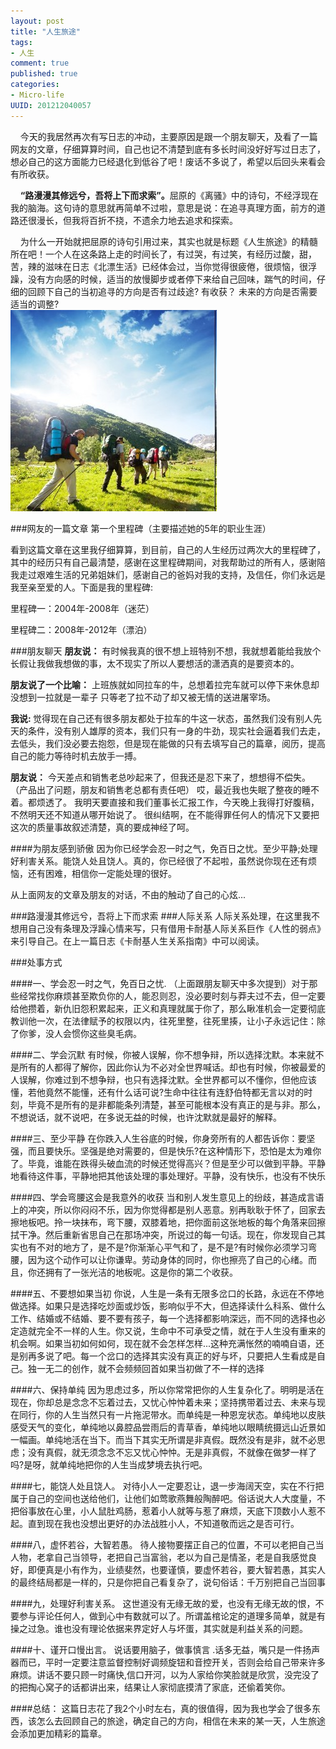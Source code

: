 ```yaml
---
layout: post
title: "人生旅途"
tags: 
- 人生
comment: true
published: true
categories:
- Micro-life
UUID: 201212040057
---
```


&nbsp;&nbsp;&nbsp;&nbsp;今天的我居然再次有写日志的冲动，主要原因是跟一个朋友聊天，及看了一篇网友的文章，仔细算算时间，自己也记不清楚到底有多长时间没好好写过日志了，想必自己的这方面能力已经退化到低谷了吧！废话不多说了，希望以后回头来看会有所收获。

&nbsp;&nbsp;&nbsp;&nbsp;<strong>“路漫漫其修远兮，吾将上下而求索”。</strong>屈原的《离骚》中的诗句，不经浮现在我的脑海。这句诗的意思就再简单不过啦，意思是说：在追寻真理方面，前方的道路还很漫长，但我将百折不挠，不遗余力地去追求和探索。

&nbsp;&nbsp;&nbsp;&nbsp;为什么一开始就把屈原的诗句引用过来，其实也就是标题《人生旅途》的精髓所在吧！一个人在这条路上走的时间长了，有过哭，有过笑，有经历过酸，甜，苦，辣的滋味在日志《北漂生活》已经体会过，当你觉得很疲倦，很烦恼，很浮躁，没有方向感的时候，适当的放慢脚步或者停下来给自己回味，踹气的时间，仔细的回顾下自己的当初追寻的方向是否有过歧途? 有收获？ 未来的方向是否需要适当的调整?   
<a href="{{site.url}}/media/pub/life/pub/hope.jpg" alt="旅游">
<img src="/media/pub/life/pub/hope.jpg" alt="旅游" class="img-right" width="330px" /> 
</a>

###网友的一篇文章
第一个里程碑（主要描述她的5年的职业生涯）

看到这篇文章在这里我仔细算算，到目前，自己的人生经历过两次大的里程碑了，其中的经历只有自己最清楚，感谢在这里程碑期间，对我帮助过的所有人，感谢陪我走过艰难生活的兄弟姐妹们，感谢自己的爸妈对我的支持，及信任，你们永远是我至亲至爱的人。下面是我的里程碑:

里程碑一：2004年-2008年（迷茫）

里程碑二：2008年-2012年（漂泊）

###朋友聊天
<strong>朋友说：</strong>
有时候我真的很不想上班特别不想，我就想着能给我放个长假让我做我想做的事，太不现实了所以人要想活的潇洒真的是要资本的。

<strong>朋友说了一个比喻：</strong>
上班族就如同拉车的牛，总想着拉完车就可以停下来休息却没想到一拉就是一辈子 只等老了拉不动了却又被无情的送进屠宰场。

<strong>我说: </strong>
觉得现在自己还有很多朋友都处于拉车的牛这一状态，虽然我们没有别人先天的条件，没有别人雄厚的资本，我们只有一身的牛劲，现实社会逼着我们去走，去低头，我们没必要去抱怨，但是现在能做的只有去填写自己的篇章，阅历，提高自己的能力等待时机去放手一搏。

<strong>朋友说：</strong>
今天差点和销售老总吵起来了，但我还是忍下来了，想想得不偿失。 （产品出了问题，朋友和销售老总都有责任吧）
哎，最近我也失眠了整夜的睡不着。都烦透了。
我明天要直接和我们董事长汇报工作，今天晚上我得打好腹稿，不然明天还不知道从哪开始说了。
很纠结啊，在不能得罪任何人的情况下又要把这次的质量事故叙述清楚，真的要成神经了呵。

####为朋友感到骄傲
因为你已经学会忍一时之气，免百日之忧。至少平静;处理好利害关系。能饶人处且饶人。真的，你已经很了不起啦，虽然说你现在还有烦恼，还有困难，相信你一定能处理的很好。

从上面网友的文章及朋友的对话，不由的触动了自己的心炫...

###路漫漫其修远兮，吾将上下而求索
###人际关系
人际关系处理，在这里我不想用自己没有条理及浮躁心情来写，只有借用卡耐基人际关系巨作《人性的弱点》来引导自己。在上一篇日志《卡耐基人生关系指南》中可以阅读。

###处事方式

####一、学会忍一时之气，免百日之忧.
（上面跟朋友聊天中多次提到）对于那些经常找你麻烦甚至欺负你的人，能忍则忍，没必要时刻与莽夫过不去，但一定要给他攒着，新仇旧怨积累起来，正义和真理就属于你了，那么瞅准机会一定要彻底教训他一次，在法律赋予的权限以内，往死里整，往死里揍，让小子永远记住：除了你爹，没人会惯你这些臭毛病。

####二、学会沉默
有时候，你被人误解，你不想争辩，所以选择沈默。本来就不是所有的人都得了解你，因此你认为不必对全世界喊话。却也有时候，你被最爱的人误解，你难过到不想争辩，也只有选择沈默。全世界都可以不懂你，但他应该懂，若他竟然不能懂，还有什么话可说?生命中往往有连舒伯特都无言以对的时刻，毕竟不是所有的是非都能条列清楚，甚至可能根本没有真正的是与非。那么，不想说话，就不说吧，在多说无益的时候，也许沈默就是最好的解释。

####三、至少平静
在你跌入人生谷底的时候，你身旁所有的人都告诉你：要坚强，而且要快乐。坚强是绝对需要的，但是快乐?在这种情形下，恐怕是太为难你了。毕竟，谁能在跌得头破血流的时候还觉得高兴？但是至少可以做到平静。平静地看待这件事，平静地把其他该处理的事处理好。平静，没有快乐，也没有不快乐

####四、学会弯腰这会是我意外的收获
当和别人发生意见上的纷歧，甚造成言语上的冲突，所以你闷闷不乐，因为你觉得都是别人恶意。别再耿耿于怀了，回家去擦地板吧。拎一块抹布，弯下腰，双膝着地，把你面前这张地板的每个角落来回擦拭干净。然后重新省思自己在那场冲突，所说过的每一句话。现在，你发现自己其实也有不对的地方了，是不是?你渐渐心平气和了，是不是?有时候你必须学习弯腰，因为这个动作可以让你谦卑。劳动身体的同时，你也擦亮了自己的心绪。而且，你还拥有了一张光洁的地板呢。这是你的第二个收获。

####五、不要想如果当初
你说，人生是一条有无限多岔口的长路，永远在不停地做选择。如果只是选择吃炒面或炒饭，影响似乎不大，但选择读什么科系、做什么工作、结婚或不结婚、要不要有孩子，每一个选择都影响深远，而不同的选择也必定造就完全不一样的人生。你又说，生命中不可承受之情，就在于人生没有重来的机会啊。如果当初如何如何，现在就不会怎样怎样...这种充满怅然的喃喃自语，还是别再多说了吧。每一个岔口的选择其实没有真正的好与坏，只要把人生看成是自己。独一无二的创作，就不会频频回首如果当初做了不一样的选择

####六、保持单纯
因为思虑过多，所以你常常把你的人生复杂化了。明明是活在现在，你却总是念念不忘着过去，又忧心忡忡着未来；坚持携带着过去、未来与现在同行，你的人生当然只有一片拖泥带水。而单纯是一种恩宠状态。单纯地以皮肤感受天气的变化，单纯地以鼻腔品尝雨后的青草香，单纯地以眼睛统摄远山近景如一幅画。单纯地活在当下。而当下其实无所谓是非真假。既然没有是非，就不必思虑；没有真假，就无须念念不忘又忧心忡忡。无是非真假，不就像在做梦一样了吗?是呀，就单纯地把你的人生当成梦境去执行吧。 

####七，能饶人处且饶人。
对待小人一定要忍让，退一步海阔天空，实在不行把属于自己的空间也送给他们，让他们如莺歌燕舞般陶醉吧。俗话说大人大度量，不把俗事放在心里，小人鼠肚鸡肠，惹着小人就等与惹了麻烦，天底下顶数小人惹不起。直到现在我也没想出更好的办法战胜小人，不知道敬而远之是否可行。

####八，虚怀若谷，大智若愚。
待人接物要摆正自己的位置，不可以老把自己当人物，老拿自己当领导，老把自己当富翁，老以为自己是情圣，老是自我感觉良好，即便真是小有作为，业绩斐然，也要谨慎，要虚怀若谷，要大智若愚，其实人的最终结局都是一样的，只是你把自己看复杂了，说句俗话：千万别把自己当回事

####九，处理好利害关系。
这世道没有无缘无故的爱，也没有无缘无故的恨，不要参与评论任何人，做到心中有数就可以了。所谓盖棺论定的道理多简单，就是有操之过急。谁也没有理论依据来界定好人与坏蛋，其实就是利益关系的问题。

####十、谨开口慢出言。
说话要用脑子，做事慎言 .话多无益，嘴只是一件扬声器而已，平时一定要注意监督控制好调频旋钮和音控开关，否则会给自己带来许多麻烦。讲话不要只顾一时痛快,信口开河，以为人家给你笑脸就是欣赏，没完没了的把掏心窝子的话都讲出来，结果让人家彻底摸清了家底，还偷着笑你。

####总结：
这篇日志花了我2个小时左右，真的很值得，因为我也学会了很多东西，该怎么去回顾自己的旅途，确定自己的方向，相信在未来的某一天，人生旅途会添加更加精彩的篇章。
